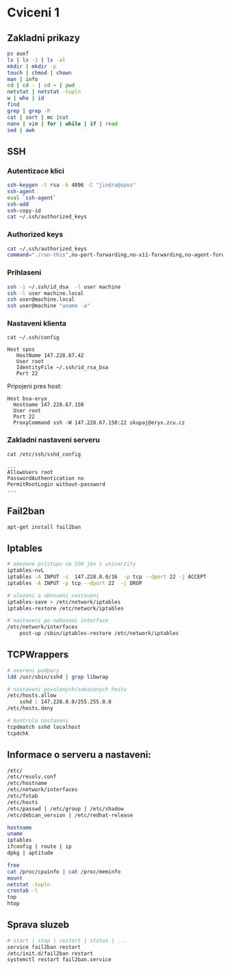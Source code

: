 # Cviceni 1

## Zakladni prikazy

```bash
ps auxf
ls | ls -1 | ls -al
mkdir | mkdir -p
touch | chmod | chown
man | info
cd | cd - | cd ~ | pwd
netstat | netstat -tupln
w | who | id
find
grep | grep -R
cat | sort | mc |cut
nano | vim | for | while | if | read
sed | awk
```

## SSH

### Autentizace klici

```bash
ssh-keygen -t rsa -b 4096 -C "jindra@spos"
ssh-agent
eval `ssh-agent`
ssh-add
ssh-copy-id
cat ~/.ssh/authorized_keys
```
### Authorized keys

```bash
cat ~/.ssh/authorized_keys
command="./run-this",no-port-forwarding,no-x11-forwarding,no-agent-forwarding ssh-dss KEY user@machine
```

### Prihlaseni 

```bash
ssh -i ~/.ssh/id_dsa  -l user machine
ssh -l user machine.local
ssh user@machine.local
ssh user@machine "uname -a"
```

### Nastaveni klienta

```
cat ~/.ssh/config

Host spos
   HostName 147.228.67.42
   User root
   IdentityFile ~/.ssh/id_rsa_bsa
   Port 22
```

Pripojeni pres host:

```
Host bsa-eryx
  Hostname 147.228.67.150
  User root
  Port 22
  ProxyCommand ssh -W 147.228.67.150:22 skupaj@eryx.zcu.cz
```


### Zakladni nastaveni serveru

```
cat /etc/ssh/sshd_config

...
AllowUsers root
PasswordAuthentication no
PermitRootLogin without-password
...

```

## Fail2ban

```bash
apt-get install fail2ban
```

## Iptables
 
```bash
# omezene pristupu na SSH jen z univerzity
iptables-nvL
iptables -A INPUT -s  147.228.0.0/16  -p tcp --dport 22 -j ACCEPT
iptables -A INPUT -p tcp --dport 22  -j DROP

# ulozeni a obnoveni nastaveni
iptables-save > /etc/network/iptables
iptables-restore /etc/network/iptables

# nastaveni po nahozeni interface
/etc/network/interfaces
	post-up /sbin/iptables-restore /etc/network/iptables

```

## TCPWrappers

```bash
# overeni podpory
ldd /usr/sbin/sshd | grep libwrap

# nastaveni povolenych/zakazanych hostu
/etc/hosts.allow
	sshd : 147.228.0.0/255.255.0.0
/etc/hosts.deny

# kontrola nastaveni
tcpdmatch sshd localhost
tcpdchk
```

## Informace o serveru a nastaveni:

```bash
/etc/
/etc/resolv.conf
/etc/hostname
/etc/network/interfaces
/etc/fstab
/etc/hosts
/etc/passwd | /etc/group | /etc/shadow
/etc/debian_version | /etc/redhat-release

hostname
uname
iptables
ifconfig | route | ip
dpkg | aptitude

free
cat /proc/cpuinfo | cat /proc/meminfo
mount
netstat -tupln
crontab -l
top
htop
```

## Sprava sluzeb

```bash
# start | stop | restart | status | ...
service fail2ban restart
/etc/init.d/fail2ban restart
systemctl restart fail2ban.service
```
